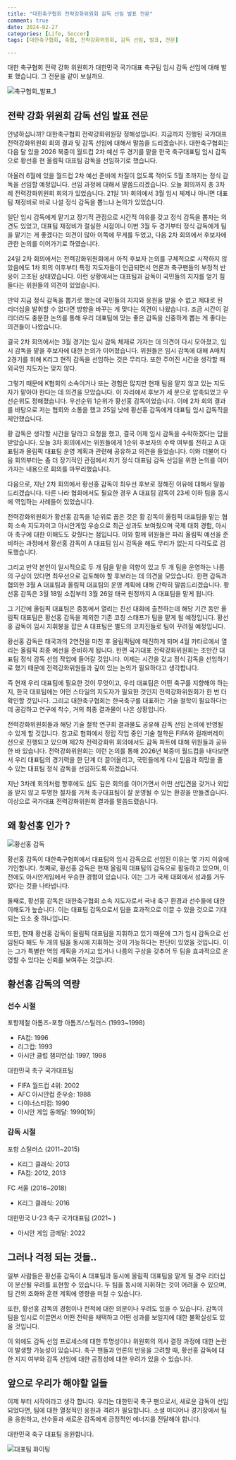 ```yaml
---
title: "대한축구협회 전략강화위원회 감독 선임 발표 전문"
comment: true
date: 2024-02-27
categories: [Life, Soccer]
tags: [대한축구협회, 축협, 전략강화위원회, 감독 선임, 발표, 전문]

---
```


대한 축구협회 전략 강화 위원회가 대한민국 국가대표 축구팀 임시 감독 선임에 대해 발표 했습니다.
그 전문을 같이 보실까요.

![축구협회_발표_1](/assets/202402/축구협회_발표_1.PNG)

## 전략 강화 위원회 감독 선임 발표 전문
안녕하십니까? 대한축구협회 전략강화위원장 정해성입니다. 지금까지 진행된 국가대표 전력강화위원회 회의 결과 및 감독 선임에 대해서 말씀을 드리겠습니다. 대한축구협회는 다음 달 있을 2026 북중미 월드컵 2차 예선 두 경기를 맡을 한국 축구대표팀 임시 감독으로 황선홍 현 올림픽 대표팀 감독을 선임하기로 했습니다.

아울러 6월에 있을 월드컵 2차 예선 준비에 차질이 없도록 적어도 5월 초까지는 정식 감독을 선임할 예정입니다. 선임 과정에 대해서 말씀드리겠습니다. 오늘 회의까지 총 3차례 전력강화위원회 회의가 있었습니다. 21일 1차 회의에서 3월 임시 체제냐 아니면 대표팀 재정비로 바로 나설 정식 감독을 뽑느냐 논의가 있었습니다.

일단 임시 감독에게 맡기고 장기적 관점으로 시간적 여유를 갖고 정식 감독을 뽑자는 의견도 있었고, 대표팀 재정비가 절실한 시점이니 이번 3월 두 경기부터 정식 감독에게 팀을 맡기는 게 좋겠다는 의견이 많아 이쪽에 무게를 두었고, 다음 2차 회의에서 후보자에 관한 논의를 이어가기로 하였습니다.

24일 2차 회의에서는 전력강화위원회에서 아직 후보자 논의를 구체적으로 시작하지 않았음에도 1차 회의 이후부터 특정 지도자들이 언급되면서 언론과 축구팬들의 부정적 반응이 고조된 상태였습니다. 이런 상황에서는 대표팀과 감독이 국민들의 지지를 얻기 힘들다는 위원들의 의견이 있었습니다.

만약 지금 정식 감독을 뽑기로 했는데 국민들의 지지와 응원을 받을 수 없고 제대로 된 리더십을 발휘할 수 없다면 방향을 바꾸는 게 맞다는 의견이 나왔습니다. 조금 시간이 걸리더라도 충분한 논의를 통해 우리 대표팀에 맞는 좋은 감독을 신중하게 뽑는 게 좋다는 의견들이 나왔습니다.

결국 2차 회의에서는 3월 경기는 임시 감독 체제로 가자는 데 의견이 다시 모아졌고, 임시 감독을 맡을 후보자에 대한 논의가 이어졌습니다. 위원들은 임시 감독에 대해 A매치 2경기를 위해 K리그 현직 감독을 선임하는 것은 무리다. 또한 주어진 시간을 생각할 때 외국인 지도자는 맞지 않다.

그렇기 때문에 K협회의 소속이거나 또는 경험은 많지만 현재 팀을 맡지 않고 있는 지도자가 맡아야 한다는 데 의견을 모았습니다. 이 자리에서 후보가 세 분으로 압축되었고 우선순위도 정해졌습니다. 우선순위 1순위가 황선홍 감독이었습니다. 이에 2차 회의 결과를 바탕으로 저는 협회와 소통을 했고 25일 낮에 황선홍 감독에게 대표팀 임시 감독직을 제안했습니다.

황 감독은 생각할 시간을 달라고 요청을 했고, 결국 어제 임시 감독을 수락하겠다는 답을 받았습니다. 오늘 3차 회의에서는 위원들에게 1순위 후보자의 수락 여부를 전하고 A 대표팀과 올림픽 대표팀 운영 계획과 관련해 공유하고 의견을 들었습니다. 이와 더불어 다음 회의부터는 좀 더 장기적인 관점에서 차기 정식 대표팀 감독 선임을 위한 논의를 이어가자는 내용으로 회의를 마무리했습니다.

다음으로, 지난 2차 회의에서 황선홍 감독이 최우선 후보로 정해진 이유에 대해서 말씀드리겠습니다. 다른 나라 협회에서도 필요한 경우 A 대표팀 감독이 23세 이하 팀을 동시에 역임하는 사례들이 있었습니다.

전력강화위원회가 황선홍 감독을 1순위로 꼽은 것은 황 감독이 올림픽 대표팀을 맡는 협회 소속 지도자이고 아시안게임 우승으로 최근 성과도 보여줬으며 국제 대회 경험, 아시아 축구에 대한 이해도도 갖췄다는 점입니다. 이와 함께 위원들은 파리 올림픽 예선을 준비하는 과정에서 황선홍 감독이 A 대표팀 임시 감독을 해도 무리가 없는지 다각도로 검토했습니다.

그리고 만약 본인이 일시적으로 두 개 팀을 맡을 의향이 있고 두 개 팀을 운영하는 나름의 구상이 있다면 최우선으로 검토해야 할 후보라는 데 의견을 모았습니다. 한편 감독과 협의한 3월 A 대표팀과 올림픽 대표팀의 운영 계획에 대해 간략히 말씀드리겠습니다. 황선홍 감독은 3월 18일 소집부터 3월 26일 태국 원정까지 A 대표팀을 맡게 됩니다.

그 기간에 올림픽 대표팀은 중동에서 열리는 친선 대회에 출전하는데 해당 기간 동안 올림픽 대표팀은 황선홍 감독을 제외한 기존 코칭 스태프가 팀을 맡게 될 예정입니다. 황선홍 감독이 임시 지휘봉을 잡은 A 대표팀은 별도의 코치진들로 팀이 꾸려질 예정입니다.

황선홍 감독은 태국과의 2연전을 마친 후 올림픽팀에 매진하게 되며 4월 카타르에서 열리는 올림픽 최종 예선을 준비하게 됩니다. 한편 국가대표 전략강화위원회는 조만간 대표팀 정식 감독 선임 작업에 들어갈 것입니다. 이제는 시간을 갖고 정식 감독을 선임하기로 했기 때문에 전력강화위원들과 깊이 있는 논의가 필요하다고 생각합니다.

즉 현재 우리 대표팀에 필요한 것이 무엇이고, 우리 대표팀은 어떤 축구를 지향해야 하는지, 한국 대표팀에는 어떤 스타일의 지도자가 필요한 것인지 전력강화위원회가 한 번 더 확인할 것입니다. 그리고 대한축구협회는 한국축구를 대표하는 기술 철학이 필요하다는 데 공감하고 연구에 착수, 거의 최종 결과물이 나온 상황입니다.

전력강화위원회들과 해당 기술 철학 연구회 결과물도 공유해 감독 선임 논의에 반영될 수 있게 할 것입니다. 참고로 협회에서 정립 작업 중인 기술 철학은 FIFA와 컬래버레이션으로 진행되고 있으며 제2차 전력강화위 회의에서도 감독 파트에 대해 위원들과 공유한 바 있습니다. 전력강화위원회는 이런 논의를 통해 2026년 북중미 월드컵을 내다보면서 우리 대표팀의 경기력을 한 단계 더 끌어올리고, 국민들에게 다시 믿음과 희망을 줄 수 있는 대표팀 정식 감독을 선임하도록 하겠습니다.

지난 3차례 회의처럼 향후에도 심도 깊은 회의를 이어가면서 어떤 선입견을 갖거나 외압을 받지 않고 투명한 절차를 거쳐 축구대표팀이 잘 운영될 수 있는 환경을 만들겠습니다. 이상으로 국가대표 전력강화위원회 결과를 말씀드렸습니다.


## 왜 황선홍 인가 ?

![황선홍 감독](/assets/202402/황선홍_1.PNG)

황선홍 감독이 대한축구협회에서 대표팀의 임시 감독으로 선임된 이유는 몇 가지 이유에 기인합니다. 첫째로, 황선홍 감독은 현재 올림픽 대표팀의 감독으로 활동하고 있으며, 이전에도 아시안게임에서 우승한 경험이 있습니다. 이는 그가 국제 대회에서 성과를 거두었다는 것을 나타냅니다.

둘째로, 황선홍 감독은 대한축구협회 소속 지도자로서 국내 축구 환경과 선수들에 대한 이해도가 높습니다. 이는 대표팀 감독으로서 팀을 효과적으로 이끌 수 있을 것으로 기대되는 요소 중 하나입니다.

또한, 현재 황선홍 감독이 올림픽 대표팀을 지휘하고 있기 때문에 그가 임시 감독으로 선임된다 해도 두 개의 팀을 동시에 지휘하는 것이 가능하다는 판단이 있었을 것입니다. 이는 그가 특별한 역임 계획을 가지고 있거나 나름의 구상을 갖추어 두 팀을 효과적으로 운영할 수 있다는 신뢰를 보여주는 것입니다.


## 황선홍 감독의 역량

### 선수 시절
포항제철 아톰즈-포항 아톰즈/스틸러스 (1993~1998)
- FA컵: 1996
- 리그컵: 1993
- 아시안 클럽 챔피언십: 1997, 1998

대한민국 축구 국가대표팀
- FIFA 월드컵 4위: 2002
- AFC 아시안컵 준우승: 1988
- 다이너스티컵: 1990
- 아시안 게임 동메달: 1990[19]


### 감독 시절
포항 스틸러스 (2011~2015)
- K리그 클래식: 2013
- FA컵: 2012, 2013

FC 서울 (2016~2018)
- K리그 클래식: 2016

대한민국 U-23 축구 국가대표팀 (2021~ )
- 아시안 게임 금메달: 2022



## 그러나 걱정 되는 것들..

일부 사람들은 황선홍 감독이 A 대표팀과 동시에 올림픽 대표팀을 맡게 될 경우 리더십이 분산될 우려를 표현할 수 있습니다. 두 팀을 동시에 지휘하는 것이 어려울 수 있으며, 팀 간의 조화와 훈련 계획에 영향을 미칠 수 있습니다.

또한, 황선홍 감독의 경험이나 전적에 대한 의문이나 우려도 있을 수 있습니다. 감독이 팀을 임시로 이끌면서 어떤 전략을 채택하고 어떤 성과를 보일지에 대한 불확실성도 있을 것입니다.

이 외에도 감독 선임 프로세스에 대한 투명성이나 위원회의 의사 결정 과정에 대한 논란이 발생할 가능성이 있습니다. 축구 팬들과 언론의 반응을 고려할 때, 황선홍 감독에 대한 지지 여부와 감독 선임에 대한 공정성에 대한 우려가 있을 수 있습니다.



## 앞으로 우리가 해야할 일들
이제 부터 시작이라고 생각 합니다.
우리는 대한민국 축구 팬으로서, 새로운 감독이 선임되었다면, 팀에 대한 열정적인 응원과 격려가 필요합니다. 
소셜 미디어나 경기장에서 팀을 응원하고, 선수들과 새로운 감독에게 긍정적인 에너지를 전달해야 합니다.


대한민국 축구 대표팀 응원합니다.

![대표팀 화이팅](/assets/202402/대표팀_화이팅.PNG)

